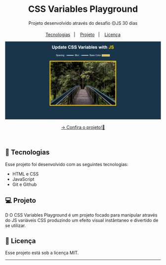 <h1 align="center">CSS Variables Playground</h1>

<p align="center">
Projeto desenvolvido através do desafio 🟡JS 30 dias <br/>
</p>

<p align="center">
  <a href="#-tecnologias">Tecnologias</a>&nbsp;&nbsp;&nbsp;|&nbsp;&nbsp;&nbsp;
  <a href="#-projeto">Projeto</a>&nbsp;&nbsp;&nbsp;|&nbsp;&nbsp;&nbsp;
  <a href="#-licença">Licença</a>
</p>

<p align="center">
  <img alt="License" src="./assets/css-variables-done.png">
</p>

<p align="center">
  <a href="https://3-css-variables-taupe.vercel.app/" target="_blank">→ Confira o projeto!🔴</a>
</p>

<br>

## 🚀 Tecnologias

Esse projeto foi desenvolvido com as seguintes tecnologias:

-   HTML e CSS
-   JavaScript
-   Git e Github

## 💻 Projeto

D
O CSS Variables Playground é um projeto focado para manipular através do JS variáveis CSS produzindo um efeito visual instântaneo e divertido de se utilizar.

## 🔘 Licença

Esse projeto está sob a licença MIT.

---

